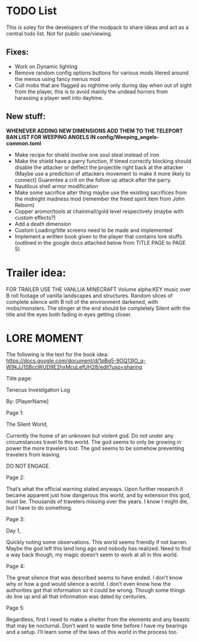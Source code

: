 # TODO List
This is soley for the developers of the modpack to share ideas and act as a central todo list. Not for public use/viewing.
 ##  Fixes:
  - Work on Dynamic lighting
  - Remove random config options buttons for various mods litered around the menus using fancy menus mod
  - Cull mobs that are flagged as nightime only during day when out of sight from the player, this is to avoid mainly the undead horrors from harassing a player well into daytime.

   
 ## New stuff:
  **WHENEVER ADDING NEW DIMENSIONS ADD THEM TO THE TELEPORT BAN LIST FOR WEEPING ANGELS IN config/Weeping_angels-common.toml**
  - Make recipe for shield involve one soul steal instead of iron
  - Make the shield have a parry function, If timed correctly blocking should disable the attacker or deflect the projectile right back at the attacker (Maybe use a prediction of attackers movement to make it more likely to connect) Guarentee a crit on the follow up attack after the parry.
  - Nautilous shell armor modification
  - Make some sacrifice alter thing maybe use the existing sacrifices from the midnight madness mod (remember the freed spirit item from John Reborn)
  - Copper aromor/tools at chainmail/gold level respectively (maybe with custom effects?)
  - Add a death dimension
  - Custom Loading/title screens need to be made and implemented
  - Implement a written book given to the player that contains lore stuffs (outlined in the google docs attached below from TITLE PAGE to PAGE 5)

# Trailer idea:
 FOR TRAILER USE THE VANLLIA MINECRAFT Volume alpha:KEY music over B roll footage of vanilla landscapes and structures. 
 Random slices of complete silence with B roll of the environment darkened, with mobs/monsters.
 The stinger at the end should be completely Silent with the title and the eyes both fading in eyes getting closer.

# LORE MOMENT
The following is the text for the book idea:
https://docs.google.com/document/d/1pBg5-9OQ13IO_q-W9kJJ1SBccWUD9E2hxMcuLefUH28/edit?usp=sharing

Title page:

Tenecus Investigation Log

By: [PlayerName]


Page 1:

The Silent World,

Currently the home of an unknown but violent god. Do not under any circumstances travel to this world. The god seems to only be growing in power the more travelers lost. The god seems to be somehow preventing travelers from leaving.

DO NOT ENGAGE.


Page 2:

That’s what the official warning stated anyways. Upon further research it became apparent just how dangerous this world, and by extension this god, must be. Thousands of travelers missing over the years. I know I might die, but I have to do something.


Page 3:

Day 1,

Quickly noting some observations. This world seems friendly if not barren. Maybe the god left this land long ago and nobody has realized. Need to find a way back though, my magic doesn’t seem to work at all in this world.


Page 4:

The great silence that was described seems to have ended. I don’t know why or how a god would silence a world. I don’t even know how the authorities got that information so it could be wrong. Though some things do line up and all that information was dated by centuries.


Page 5:

Regardless, first I need to make a shelter from the elements and any beasts that may be nocturnal. Don’t want to waste time before I have my bearings and a setup. I’ll learn some of the laws of this world in the process too.

